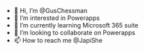 - 👋 Hi, I’m @GusChessman
- 👀 I’m interested in Powerapps
- 🌱 I’m currently learning Microsoft 365 suite
- 💞️ I’m looking to collaborate on Powerapps
- 📫 How to reach me @JapiShe

<!---
GusChessman/GusChessman is a ✨ special ✨ repository because its `README.md` (this file) appears on your GitHub profile.
You can click the Preview link to take a look at your changes.
--->
